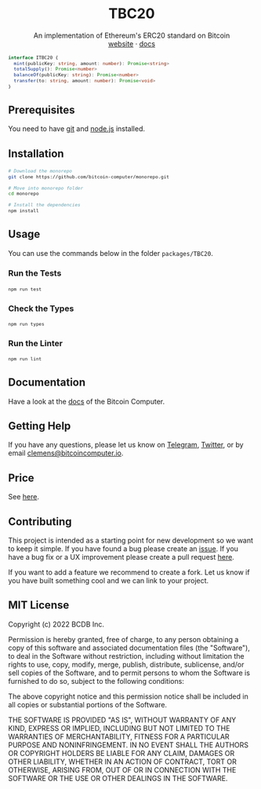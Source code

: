 <div align="center">
  <h1>TBC20</h1>
  <p>
    An implementation of Ethereum's ERC20 standard on Bitcoin
    <br />
    <a href="http://bitcoincomputer.io/">website</a> &#183; <a href="http://docs.bitcoincomputer.io/">docs</a>
  </p>
</div>

<font size=1>

```typescript
interface ITBC20 {
  mint(publicKey: string, amount: number): Promise<string>
  totalSupply(): Promise<number>
  balanceOf(publicKey: string): Promise<number>
  transfer(to: string, amount: number): Promise<void>
}
```

</font>

## Prerequisites

You need to have [git](https://www.git-scm.com/) and [node.js](https://nodejs.org/) installed.

## Installation

<font size=1>

```sh
# Download the monorepo
git clone https://github.com/bitcoin-computer/monorepo.git

# Move into monorepo folder
cd monorepo

# Install the dependencies
npm install
```

</font>

## Usage

You can use the commands below in the folder `packages/TBC20`.

### Run the Tests

<font size=1>

```bash
npm run test
```

</font>

### Check the Types

<font size=1>

```bash
npm run types
```

</font>

### Run the Linter

<font size=1>

```bash
npm run lint
```

</font>

## Documentation

Have a look at the [docs](https://docs.bitcoincomputer.io/) of the Bitcoin Computer.

## Getting Help

If you have any questions, please let us know on <a href="https://t.me/thebitcoincomputer" target="_blank">Telegram</a>, <a href="https://twitter.com/TheBitcoinToken" target="_blank">Twitter</a>, or by email clemens@bitcoincomputer.io.

## Price

See [here](https://www.npmjs.com/package/@bitcoin-computer/lib#price).

## Contributing

This project is intended as a starting point for new development so we want to keep it simple. If you have found a bug please create an [issue](https://github.com/bitcoin-computer/monorepo/issues). If you have a bug fix or a UX improvement please create a pull request [here](https://github.com/bitcoin-computer/monorepo/pulls).

If you want to add a feature we recommend to create a fork. Let us know if you have built something cool and we can link to your project.

## MIT License

Copyright (c) 2022 BCDB Inc.

Permission is hereby granted, free of charge, to any person obtaining a copy of this software and associated documentation files (the "Software"), to deal in the Software without restriction, including without limitation the rights to use, copy, modify, merge, publish, distribute, sublicense, and/or sell copies of the Software, and to permit persons to whom the Software is furnished to do so, subject to the following conditions:

The above copyright notice and this permission notice shall be included in all copies or substantial portions of the Software.

THE SOFTWARE IS PROVIDED "AS IS", WITHOUT WARRANTY OF ANY KIND, EXPRESS OR IMPLIED, INCLUDING BUT NOT LIMITED TO THE WARRANTIES OF MERCHANTABILITY, FITNESS FOR A PARTICULAR PURPOSE AND NONINFRINGEMENT. IN NO EVENT SHALL THE AUTHORS OR COPYRIGHT HOLDERS BE LIABLE FOR ANY CLAIM, DAMAGES OR OTHER LIABILITY, WHETHER IN AN ACTION OF CONTRACT, TORT OR OTHERWISE, ARISING FROM, OUT OF OR IN CONNECTION WITH THE SOFTWARE OR THE USE OR OTHER DEALINGS IN THE SOFTWARE.

[node]: https://github.com/bitcoin-computer/monorepo/tree/main/packages/node
